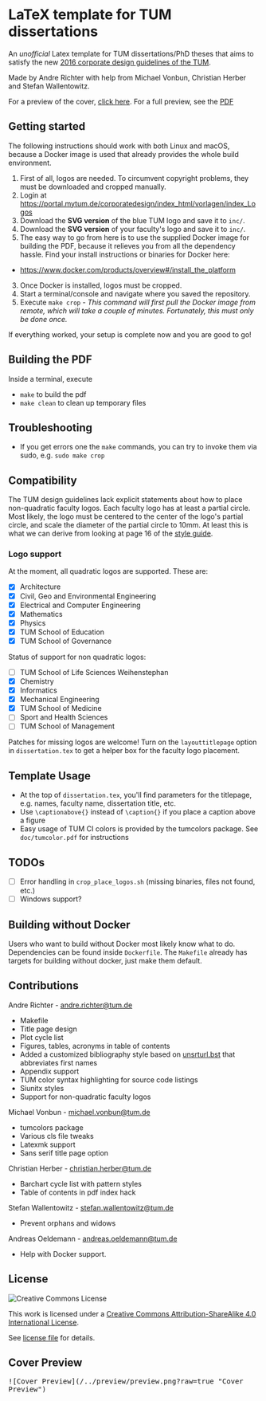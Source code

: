 # LaTeX template for TUM dissertations

An _unofficial_ Latex template for TUM dissertations/PhD theses that aims to satisfy the new [2016 corporate design guidelines of the TUM](https://portal.mytum.de/corporatedesign/index_html).

Made by Andre Richter with help from Michael Vonbun, Christian Herber and Stefan Wallentowitz.

For a preview of the cover, [click here](#cover-preview). For a full preview, see the [PDF](dissertation.pdf)

## Getting started

The following instructions should work with both Linux and macOS, because a Docker image is used that already provides the whole build environment.

1. First of all, logos are needed. To circumvent copyright problems, they must be downloaded and cropped manually.
  1. Login at https://portal.mytum.de/corporatedesign/index_html/vorlagen/index_Logos
  2. Download the **SVG version** of the blue TUM logo and save it to `inc/`.
  3. Download the **SVG version** of your faculty's logo and save it to `inc/`.
2. The easy way to go from here is to use the supplied Docker image for building the PDF, because it relieves you from all the dependency hassle. Find your install instructions or binaries for Docker here:
  - https://www.docker.com/products/overview#/install_the_platform
3. Once Docker is installed, logos must be cropped.
  1. Start a terminal/console and navigate where you saved the repository.
  2. Execute `make crop`
    - _This command will first pull the Docker image from remote, which will take a couple of minutes. Fortunately, this must only be done once._

If everything worked, your setup is complete now and you are good to go!

## Building the PDF

Inside a terminal, execute

- `make` to build the pdf
- `make clean` to clean up temporary files

## Troubleshooting

- If you get errors one the `make` commands, you can try to invoke them via sudo, e.g. `sudo make crop`

## Compatibility

The TUM design guidelines lack explicit statements about how to place non-quadratic faculty logos. Each faculty logo has at least a partial circle. Most likely, the logo must be centered to the center of the logo's partial circle, and scale the diameter of the partial circle to 10mm. At least this is what we can derive from looking at page 16 of the [style guide](https://portal.mytum.de/corporatedesign/regeln/index_styleguide/styleguide/Manual_CD_2016_v1).

### Logo support

At the moment, all quadratic logos are supported. These are:

- [x] Architecture
- [x] Civil, Geo and Environmental Engineering
- [x] Electrical and Computer Engineering
- [x] Mathematics
- [x] Physics
- [x] TUM School of Education
- [x] TUM School of Governance

Status of support for non quadratic logos:

- [ ] TUM School of Life Sciences Weihenstephan
- [x] Chemistry
- [x] Informatics
- [x] Mechanical Engineering
- [x] TUM School of Medicine
- [ ] Sport and Health Sciences
- [ ] TUM School of Management

Patches for missing logos are welcome! Turn on the `layouttitlepage` option in `dissertation.tex` to get a helper box for the faculty logo placement.


## Template Usage

- At the top of `dissertation.tex`, you'll find parameters for the titlepage, e.g. names, faculty name, dissertation title, etc.
- Use `\captionabove{}` instead of `\caption{}` if you place a caption above a figure
- Easy usage of TUM CI colors is provided by the tumcolors package. See `doc/tumcolor.pdf` for instructions

## TODOs

- [ ] Error handling in `crop_place_logos.sh` (missing binaries, files not found, etc.)
- [ ] Windows support?

## Building without Docker

Users who want to build without Docker most likely know what to do. Dependencies can be found inside `Dockerfile`.
The `Makefile` already has targets for building without docker, just make them default.

## Contributions

Andre Richter - <andre.richter@tum.de>
- Makefile
- Title page design
- Plot cycle list
- Figures, tables, acronyms in table of contents
- Added a customized bibliography style based on [unsrturl.bst](http://ctan.mackichan.com/biblio/bibtex/contrib/urlbst/unsrturl.bst) that abbreviates first names
- Appendix support
- TUM color syntax highlighting for source code listings
- Siunitx styles
- Support for non-quadratic faculty logos

Michael Vonbun - <michael.vonbun@tum.de>
- tumcolors package
- Various cls file tweaks
- Latexmk support
- Sans serif title page option

Christian Herber - <christian.herber@tum.de>
- Barchart cycle list with pattern styles
- Table of contents in pdf index hack

Stefan Wallentowitz - <stefan.wallentowitz@tum.de>
- Prevent orphans and widows

Andreas Oeldemann - <andreas.oeldemann@tum.de>
- Help with Docker support.

## License

![Creative Commons License](https://i.creativecommons.org/l/by-sa/4.0/88x31.png)

This work is licensed under a [Creative Commons Attribution-ShareAlike 4.0 International License](http://creativecommons.org/licenses/by-sa/4.0/).

See [license file](LICENSE.md) for details.

## Cover Preview

<kbd>
![Cover Preview](/../preview/preview.png?raw=true "Cover Preview")
</kbd>

